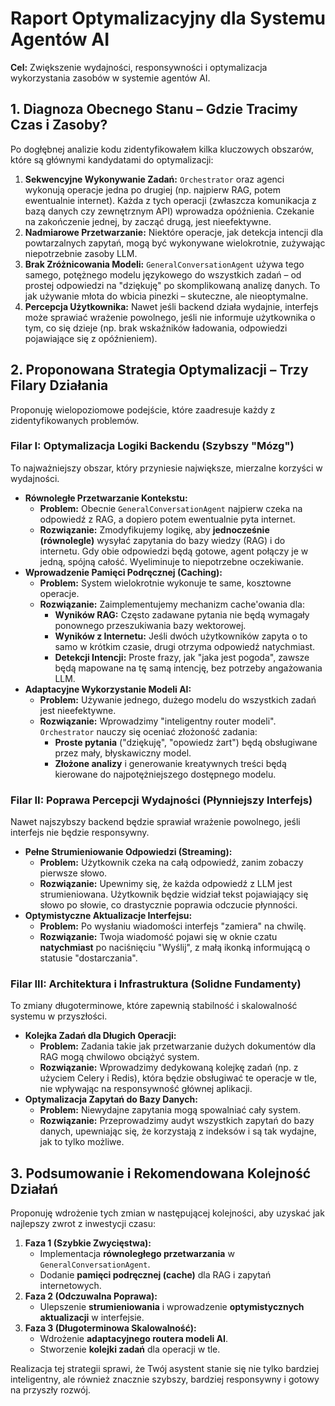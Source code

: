 # Raport Optymalizacyjny dla Systemu Agentów AI

**Cel:** Zwiększenie wydajności, responsywności i optymalizacja wykorzystania zasobów w systemie agentów AI.

## 1. Diagnoza Obecnego Stanu – Gdzie Tracimy Czas i Zasoby?

Po dogłębnej analizie kodu zidentyfikowałem kilka kluczowych obszarów, które są głównymi kandydatami do optymalizacji:

1.  **Sekwencyjne Wykonywanie Zadań:** `Orchestrator` oraz agenci wykonują operacje jedna po drugiej (np. najpierw RAG, potem ewentualnie internet). Każda z tych operacji (zwłaszcza komunikacja z bazą danych czy zewnętrznym API) wprowadza opóźnienia. Czekanie na zakończenie jednej, by zacząć drugą, jest nieefektywne.
2.  **Nadmiarowe Przetwarzanie:** Niektóre operacje, jak detekcja intencji dla powtarzalnych zapytań, mogą być wykonywane wielokrotnie, zużywając niepotrzebnie zasoby LLM.
3.  **Brak Zróżnicowania Modeli:** `GeneralConversationAgent` używa tego samego, potężnego modelu językowego do wszystkich zadań – od prostej odpowiedzi na "dziękuję" po skomplikowaną analizę danych. To jak używanie młota do wbicia pinezki – skuteczne, ale nieoptymalne.
4.  **Percepcja Użytkownika:** Nawet jeśli backend działa wydajnie, interfejs może sprawiać wrażenie powolnego, jeśli nie informuje użytkownika o tym, co się dzieje (np. brak wskaźników ładowania, odpowiedzi pojawiające się z opóźnieniem).

## 2. Proponowana Strategia Optymalizacji – Trzy Filary Działania

Proponuję wielopoziomowe podejście, które zaadresuje każdy z zidentyfikowanych problemów.

### Filar I: Optymalizacja Logiki Backendu (Szybszy "Mózg")

To najważniejszy obszar, który przyniesie największe, mierzalne korzyści w wydajności.

*   **Równoległe Przetwarzanie Kontekstu:**
    *   **Problem:** Obecnie `GeneralConversationAgent` najpierw czeka na odpowiedź z RAG, a dopiero potem ewentualnie pyta internet.
    *   **Rozwiązanie:** Zmodyfikujemy logikę, aby **jednocześnie (równolegle)** wysyłać zapytania do bazy wiedzy (RAG) i do internetu. Gdy obie odpowiedzi będą gotowe, agent połączy je w jedną, spójną całość. Wyeliminuje to niepotrzebne oczekiwanie.
*   **Wprowadzenie Pamięci Podręcznej (Caching):**
    *   **Problem:** System wielokrotnie wykonuje te same, kosztowne operacje.
    *   **Rozwiązanie:** Zaimplementujemy mechanizm cache'owania dla:
        *   **Wyników RAG:** Często zadawane pytania nie będą wymagały ponownego przeszukiwania bazy wektorowej.
        *   **Wyników z Internetu:** Jeśli dwóch użytkowników zapyta o to samo w krótkim czasie, drugi otrzyma odpowiedź natychmiast.
        *   **Detekcji Intencji:** Proste frazy, jak "jaka jest pogoda", zawsze będą mapowane na tę samą intencję, bez potrzeby angażowania LLM.
*   **Adaptacyjne Wykorzystanie Modeli AI:**
    *   **Problem:** Używanie jednego, dużego modelu do wszystkich zadań jest nieefektywne.
    *   **Rozwiązanie:** Wprowadzimy "inteligentny router modeli". `Orchestrator` nauczy się oceniać złożoność zadania:
        *   **Proste pytania** ("dziękuję", "opowiedz żart") będą obsługiwane przez mały, błyskawiczny model.
        *   **Złożone analizy** i generowanie kreatywnych treści będą kierowane do najpotężniejszego dostępnego modelu.

### Filar II: Poprawa Percepcji Wydajności (Płynniejszy Interfejs)

Nawet najszybszy backend będzie sprawiał wrażenie powolnego, jeśli interfejs nie będzie responsywny.

*   **Pełne Strumieniowanie Odpowiedzi (Streaming):**
    *   **Problem:** Użytkownik czeka na całą odpowiedź, zanim zobaczy pierwsze słowo.
    *   **Rozwiązanie:** Upewnimy się, że każda odpowiedź z LLM jest strumieniowana. Użytkownik będzie widział tekst pojawiający się słowo po słowie, co drastycznie poprawia odczucie płynności.
*   **Optymistyczne Aktualizacje Interfejsu:**
    *   **Problem:** Po wysłaniu wiadomości interfejs "zamiera" na chwilę.
    *   **Rozwiązanie:** Twoja wiadomość pojawi się w oknie czatu **natychmiast** po naciśnięciu "Wyślij", z małą ikonką informującą o statusie "dostarczania".

### Filar III: Architektura i Infrastruktura (Solidne Fundamenty)

To zmiany długoterminowe, które zapewnią stabilność i skalowalność systemu w przyszłości.

*   **Kolejka Zadań dla Długich Operacji:**
    *   **Problem:** Zadania takie jak przetwarzanie dużych dokumentów dla RAG mogą chwilowo obciążyć system.
    *   **Rozwiązanie:** Wprowadzimy dedykowaną kolejkę zadań (np. z użyciem Celery i Redis), która będzie obsługiwać te operacje w tle, nie wpływając na responsywność głównej aplikacji.
*   **Optymalizacja Zapytań do Bazy Danych:**
    *   **Problem:** Niewydajne zapytania mogą spowalniać cały system.
    *   **Rozwiązanie:** Przeprowadzimy audyt wszystkich zapytań do bazy danych, upewniając się, że korzystają z indeksów i są tak wydajne, jak to tylko możliwe.

## 3. Podsumowanie i Rekomendowana Kolejność Działań

Proponuję wdrożenie tych zmian w następującej kolejności, aby uzyskać jak najlepszy zwrot z inwestycji czasu:

1.  **Faza 1 (Szybkie Zwycięstwa):**
    *   Implementacja **równoległego przetwarzania** w `GeneralConversationAgent`.
    *   Dodanie **pamięci podręcznej (cache)** dla RAG i zapytań internetowych.
2.  **Faza 2 (Odczuwalna Poprawa):**
    *   Ulepszenie **strumieniowania** i wprowadzenie **optymistycznych aktualizacji** w interfejsie.
3.  **Faza 3 (Długoterminowa Skalowalność):**
    *   Wdrożenie **adaptacyjnego routera modeli AI**.
    *   Stworzenie **kolejki zadań** dla operacji w tle.

Realizacja tej strategii sprawi, że Twój asystent stanie się nie tylko bardziej inteligentny, ale również znacznie szybszy, bardziej responsywny i gotowy na przyszły rozwój.
